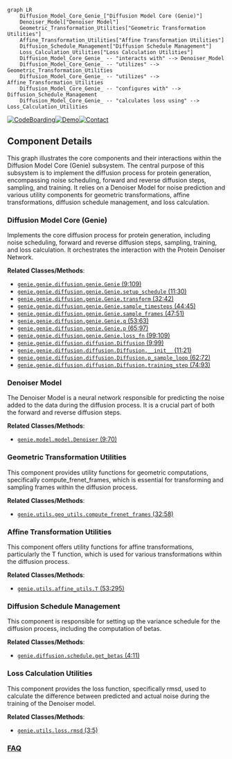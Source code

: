 ```mermaid
graph LR
    Diffusion_Model_Core_Genie_["Diffusion Model Core (Genie)"]
    Denoiser_Model["Denoiser Model"]
    Geometric_Transformation_Utilities["Geometric Transformation Utilities"]
    Affine_Transformation_Utilities["Affine Transformation Utilities"]
    Diffusion_Schedule_Management["Diffusion Schedule Management"]
    Loss_Calculation_Utilities["Loss Calculation Utilities"]
    Diffusion_Model_Core_Genie_ -- "interacts with" --> Denoiser_Model
    Diffusion_Model_Core_Genie_ -- "utilizes" --> Geometric_Transformation_Utilities
    Diffusion_Model_Core_Genie_ -- "utilizes" --> Affine_Transformation_Utilities
    Diffusion_Model_Core_Genie_ -- "configures with" --> Diffusion_Schedule_Management
    Diffusion_Model_Core_Genie_ -- "calculates loss using" --> Loss_Calculation_Utilities
```
[![CodeBoarding](https://img.shields.io/badge/Generated%20by-CodeBoarding-9cf?style=flat-square)](https://github.com/CodeBoarding/GeneratedOnBoardings)[![Demo](https://img.shields.io/badge/Try%20our-Demo-blue?style=flat-square)](https://www.codeboarding.org/demo)[![Contact](https://img.shields.io/badge/Contact%20us%20-%20contact@codeboarding.org-lightgrey?style=flat-square)](mailto:contact@codeboarding.org)

## Component Details

This graph illustrates the core components and their interactions within the Diffusion Model Core (Genie) subsystem. The central purpose of this subsystem is to implement the diffusion process for protein generation, encompassing noise scheduling, forward and reverse diffusion steps, sampling, and training. It relies on a Denoiser Model for noise prediction and various utility components for geometric transformations, affine transformations, diffusion schedule management, and loss calculation.

### Diffusion Model Core (Genie)
Implements the core diffusion process for protein generation, including noise scheduling, forward and reverse diffusion steps, sampling, training, and loss calculation. It orchestrates the interaction with the Protein Denoiser Network.


**Related Classes/Methods**:

- <a href="https://github.com/aqlaboratory/genie/blob/master/genie/diffusion/genie.py#L9-L109" target="_blank" rel="noopener noreferrer">`genie.genie.diffusion.genie.Genie` (9:109)</a>
- <a href="https://github.com/aqlaboratory/genie/blob/master/genie/diffusion/genie.py#L11-L30" target="_blank" rel="noopener noreferrer">`genie.genie.diffusion.genie.Genie.setup_schedule` (11:30)</a>
- <a href="https://github.com/aqlaboratory/genie/blob/master/genie/diffusion/genie.py#L32-L42" target="_blank" rel="noopener noreferrer">`genie.genie.diffusion.genie.Genie.transform` (32:42)</a>
- <a href="https://github.com/aqlaboratory/genie/blob/master/genie/diffusion/genie.py#L44-L45" target="_blank" rel="noopener noreferrer">`genie.genie.diffusion.genie.Genie.sample_timesteps` (44:45)</a>
- <a href="https://github.com/aqlaboratory/genie/blob/master/genie/diffusion/genie.py#L47-L51" target="_blank" rel="noopener noreferrer">`genie.genie.diffusion.genie.Genie.sample_frames` (47:51)</a>
- <a href="https://github.com/aqlaboratory/genie/blob/master/genie/diffusion/genie.py#L53-L63" target="_blank" rel="noopener noreferrer">`genie.genie.diffusion.genie.Genie.q` (53:63)</a>
- <a href="https://github.com/aqlaboratory/genie/blob/master/genie/diffusion/genie.py#L65-L97" target="_blank" rel="noopener noreferrer">`genie.genie.diffusion.genie.Genie.p` (65:97)</a>
- <a href="https://github.com/aqlaboratory/genie/blob/master/genie/diffusion/genie.py#L99-L109" target="_blank" rel="noopener noreferrer">`genie.genie.diffusion.genie.Genie.loss_fn` (99:109)</a>
- <a href="https://github.com/aqlaboratory/genie/blob/master/genie/diffusion/diffusion.py#L9-L99" target="_blank" rel="noopener noreferrer">`genie.genie.diffusion.diffusion.Diffusion` (9:99)</a>
- <a href="https://github.com/aqlaboratory/genie/blob/master/genie/diffusion/diffusion.py#L11-L21" target="_blank" rel="noopener noreferrer">`genie.genie.diffusion.diffusion.Diffusion.__init__` (11:21)</a>
- <a href="https://github.com/aqlaboratory/genie/blob/master/genie/diffusion/diffusion.py#L62-L72" target="_blank" rel="noopener noreferrer">`genie.genie.diffusion.diffusion.Diffusion.p_sample_loop` (62:72)</a>
- <a href="https://github.com/aqlaboratory/genie/blob/master/genie/diffusion/diffusion.py#L74-L93" target="_blank" rel="noopener noreferrer">`genie.genie.diffusion.diffusion.Diffusion.training_step` (74:93)</a>


### Denoiser Model
The Denoiser Model is a neural network responsible for predicting the noise added to the data during the diffusion process. It is a crucial part of both the forward and reverse diffusion steps.


**Related Classes/Methods**:

- <a href="https://github.com/aqlaboratory/genie/blob/master/genie/model/model.py#L9-L70" target="_blank" rel="noopener noreferrer">`genie.model.model.Denoiser` (9:70)</a>


### Geometric Transformation Utilities
This component provides utility functions for geometric computations, specifically compute_frenet_frames, which is essential for transforming and sampling frames within the diffusion process.


**Related Classes/Methods**:

- <a href="https://github.com/aqlaboratory/genie/blob/master/genie/utils/geo_utils.py#L32-L58" target="_blank" rel="noopener noreferrer">`genie.utils.geo_utils.compute_frenet_frames` (32:58)</a>


### Affine Transformation Utilities
This component offers utility functions for affine transformations, particularly the T function, which is used for various transformations within the diffusion process.


**Related Classes/Methods**:

- <a href="https://github.com/aqlaboratory/genie/blob/master/genie/utils/affine_utils.py#L53-L295" target="_blank" rel="noopener noreferrer">`genie.utils.affine_utils.T` (53:295)</a>


### Diffusion Schedule Management
This component is responsible for setting up the variance schedule for the diffusion process, including the computation of betas.


**Related Classes/Methods**:

- <a href="https://github.com/aqlaboratory/genie/blob/master/genie/diffusion/schedule.py#L4-L11" target="_blank" rel="noopener noreferrer">`genie.diffusion.schedule.get_betas` (4:11)</a>


### Loss Calculation Utilities
This component provides the loss function, specifically rmsd, used to calculate the difference between predicted and actual noise during the training of the Denoiser model.


**Related Classes/Methods**:

- <a href="https://github.com/aqlaboratory/genie/blob/master/genie/utils/loss.py#L3-L5" target="_blank" rel="noopener noreferrer">`genie.utils.loss.rmsd` (3:5)</a>




### [FAQ](https://github.com/CodeBoarding/GeneratedOnBoardings/tree/main?tab=readme-ov-file#faq)